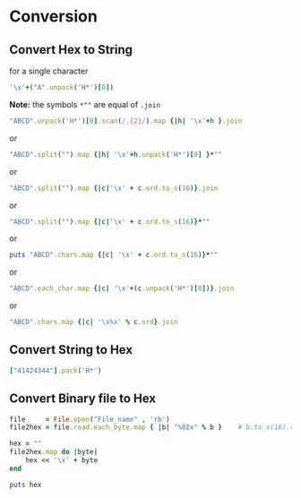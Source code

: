 # Conversion

## Convert Hex to String
for a single character
```ruby
'\x'+("A".unpack('H*')[0])
```
**Note:** the symbols ```*""``` are equal of ```.join```

```ruby
"ABCD".unpack('H*')[0].scan(/.{2}/).map {|h| '\x'+h }.join
```
or
```ruby
"ABCD".split("").map {|h| '\x'+h.unpack('H*')[0] }*""
```
or
```ruby
"ABCD".split("").map {|c|'\x' + c.ord.to_s(16)}.join
```
or
```ruby
"ABCD".split("").map {|c|'\x' + c.ord.to_s(16)}*""
```
or
```ruby
puts "ABCD".chars.map {|c| '\x' + c.ord.to_s(16)}*""
```
or
```ruby
"ABCD".each_char.map {|c| '\x'+(c.unpack('H*')[0])}.join
```
or
```ruby
"ABCD".chars.map {|c| '\x%x' % c.ord}.join
```

## Convert String to Hex
```ruby
["41424344"].pack('H*')
```

## Convert Binary file to Hex

```ruby
file     = File.open("File_name" , 'rb')
file2hex = file.read.each_byte.map { |b| "%02x" % b }    # b.to_s(16).rjust(2, '0')

hex = ""
file2hex.map do |byte|
	hex << '\x' + byte
end

puts hex
```
